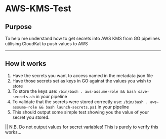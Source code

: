 # AWS-KMS-Test

## Purpose 

To help me understand how to get secrets into AWS KMS from GO pipelines utilising CloudKat to push values to AWS

---

## How it works

1. Have the secrets you want to access named in the metadata.json file
2. Have those secrets set as keys in GO against the values you wish to store
3. To store the keys use: `/bin/bash . aws-assume-role && bash save-secrets.sh` in your pipeline
4. To validate that the secrets were stored correctly use: `/bin/bash . aws-assume-role && bash launch-secrets.ps1` in your pipeline
5. This should output some simple test showing you the value of your secret you stored. 

|| N.B. Do not output values for secret variables! This is purely to verify this works...
